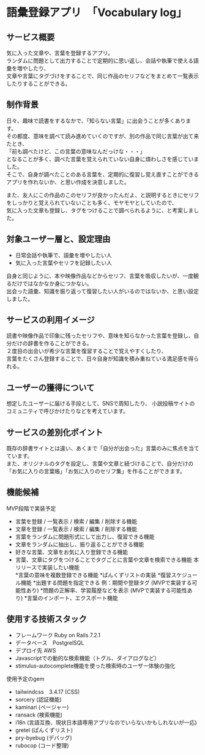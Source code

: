 # 語彙登録アプリ　「Vocabulary log」


## サービス概要
気に入った文章や、言葉を登録するアプリ。  
ランダムに問題として出力することで定期的に思い返し、会話や執筆で使える語彙を増やしたり、  
文章や言葉にタグづけをすることで、同じ作品のセリフなどをまとめて一覧表示したりすることができる。

## 制作背景
日々、趣味で読書をするなかで、「知らない言葉」に出会うことが多くあります。  
その都度、意味を調べて読み進めていくのですが、別の作品で同じ言葉が出て来たとき、  
「前も調べたけど、この言葉の意味なんだっけな・・・」  
となることが多く、調べた言葉を覚えられていない自身に煩わしさを感じていました。  
そこで、自身が調べたことのある言葉を、定期的に復習し覚え直すことができるアプリを作れないか、と思い作成を決意しました。


また、友人にこの作品のこのセリフが良かったんだよ、と説明するときにセリフをしっかりと覚えられていないことも多く、モヤモヤとしていたので、  
気に入った文章も登録し、タグをつけることで調べられるように、と考案しました。

## 対象ユーザー層と、設定理由
* 日常会話や執筆で、語彙を増やしたい人  
* 気に入った言葉やセリフを記録したい人

自身と同じように、本や映像作品などからセリフ、言葉を吸収したいが、一度観るだけではなかなか身につかない。  
出会った語彙、知識を振り返って復習したい人がいるのではないか、と思い設定しました。

## サービスの利用イメージ
読書や映像作品で印象に残ったセリフや、意味を知らなかった言葉を登録し、自分だけの辞書を作ることができる。  
２度目の出会いが希少な言葉を復習することで覚えやすくしたり、  
言葉をたくさん登録することで、日々自身が知識を積み重ねている満足感を得られる。

## ユーザーの獲得について
想定したユーザーに届ける手段として、SNSで周知したり、
小説投稿サイトのコミュニティで呼びかけたりなどを考えています。

## サービスの差別化ポイント
既存の辞書サイトとは違い、あくまで「自分が出会った」言葉のみに焦点を当てています。  
また、オリジナルのタグを設定し、言葉や文章と紐づけることで、自分だけの「お気に入りの言葉帳」「お気に入りのセリフ集」を作ることができます。

## 機能候補
MVP段階で実装予定
* 言葉を登録 / 一覧表示 / 検索 / 編集 / 削除する機能
* 文章を登録 / 一覧表示 / 検索 / 編集 / 削除する機能
* 言葉をランダムに問題形式にして出力し、復習できる機能
* 文章をランダムに抽出し、振り返ることができる機能
* 好きな言葉、文章をお気に入り登録できる機能
* 言葉、文章にタグをつけることでタグごとに言葉や文章を検索できる機能
本リリースで実装したい機能  
*言葉の意味を複数登録できる機能
*ぱんくずリストの実装
*復習スケジュール機能
*出題する問題を指定できる 例：期間や登録タグ (MVPで実装する可能性あり)
*問題の正解率、学習履歴などを表示 (MVPで実装する可能性あり)
*言葉のインポート、エクスポート機能

## 使用する技術スタック
* フレームワーク Ruby on Rails 7.2.1
* データベース　PostgrelSQL
* デプロイ先 AWS
* Javascriptでの動的な検索機能（トグル、ダイアログなど）
* stimulus-autocomplete機能を使った検索時のユーザー体験の強化
  
使用予定のgem
* tailwindcss　3.4.17 (CSS)
* sorcery (認証機能)
* kaminari (ページャー)
* ransack (検索機能)
* i18n (言語互換、現状日本語専用アプリなのでいらないかもしれないが一応)
* gretel (ぱんくずリスト)
* pry-byebug (デバッグ)
* rubocop (コード整理)
